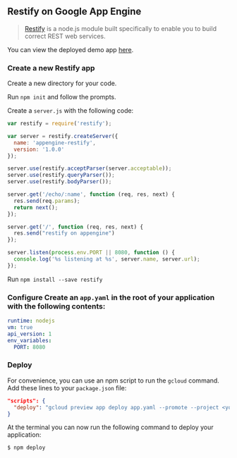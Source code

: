 ## Restify on Google App Engine

> [Restify](http://mcavage.me/node-restify/) is a node.js module built specifically to enable you to build correct REST web services.

You can view the deployed demo app [here](https://restify-demo.appspot.com).

### Create a new  Restify app

Create a new directory for your code.

Run `npm init` and follow the prompts.

Create a `server.js` with the following code:

```js
var restify = require('restify');

var server = restify.createServer({
  name: 'appengine-restify',
  version: '1.0.0'
});

server.use(restify.acceptParser(server.acceptable));
server.use(restify.queryParser());
server.use(restify.bodyParser());

server.get('/echo/:name', function (req, res, next) {
  res.send(req.params);
  return next();
});

server.get('/', function (req, res, next) {
  res.send("restify on appengine")
});

server.listen(process.env.PORT || 8080, function () {
  console.log('%s listening at %s', server.name, server.url);
});
```

Run `npm install --save restify`

### Configure Create an `app.yaml` in the root of your application with the following contents:

```yaml
runtime: nodejs
vm: true
api_version: 1
env_variables:
  PORT: 8080
```

### Deploy

For convenience, you can use an npm script to run the `gcloud` command. Add
these lines to your `package.json` file:

```json
"scripts": {
  "deploy": "gcloud preview app deploy app.yaml --promote --project <your-project-id>"
}
```

At the terminal you can now run the following command to deploy your
application:

```
$ npm deploy
```